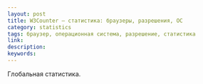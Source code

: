 ```yaml
---
layout: post
title: W3Counter — cтатистика: браузеры, разрешения, ОС
category: statistics
tags: браузер, операционная система, разрешение, статистика
link:
description:
keywords:
---
```


<p>Глобальная статистика.</p>
